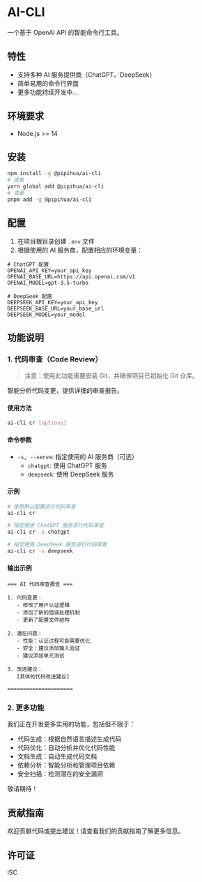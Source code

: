 # AI-CLI

一个基于 OpenAI API 的智能命令行工具。

## 特性

- 支持多种 AI 服务提供商（ChatGPT、DeepSeek）
- 简单易用的命令行界面
- 更多功能持续开发中...

## 环境要求

- Node.js >= 14

## 安装

```bash
npm install -g @pipihua/ai-cli
# 或者
yarn global add @pipihua/ai-cli
# 或者
pnpm add -g @pipihua/ai-cli
```

## 配置

1. 在项目根目录创建 `.env` 文件
2. 根据使用的 AI 服务商，配置相应的环境变量：

```env
# ChatGPT 配置
OPENAI_API_KEY=your_api_key
OPENAI_BASE_URL=https://api.openai.com/v1
OPENAI_MODEL=gpt-3.5-turbo

# DeepSeek 配置
DEEPSEEK_API_KEY=your_api_key
DEEPSEEK_BASE_URL=your_base_url
DEEPSEEK_MODEL=your_model
```

## 功能说明

### 1. 代码审查（Code Review）

> 注意：使用此功能需要安装 Git，并确保项目已初始化 Git 仓库。

智能分析代码变更，提供详细的审查报告。

#### 使用方法

```bash
ai-cli cr [options]
```

#### 命令参数

- `-s, --serve`: 指定使用的 AI 服务商（可选）
  - `chatgpt`: 使用 ChatGPT 服务
  - `deepseek`: 使用 DeepSeek 服务

#### 示例

```bash
# 使用默认配置进行代码审查
ai-cli cr

# 指定使用 ChatGPT 服务进行代码审查
ai-cli cr -s chatgpt

# 指定使用 DeepSeek 服务进行代码审查
ai-cli cr -s deepseek
```

#### 输出示例

```
=== AI 代码审查报告 ===

1. 代码变更：
   - 修改了用户认证逻辑
   - 添加了新的错误处理机制
   - 更新了配置文件结构

2. 潜在问题：
   - 性能：认证过程可能需要优化
   - 安全：建议添加输入验证
   - 建议添加单元测试

3. 改进建议：
   [具体的代码改进建议]

=====================
```

### 2. 更多功能

我们正在开发更多实用的功能，包括但不限于：

- 代码生成：根据自然语言描述生成代码
- 代码优化：自动分析并优化代码性能
- 文档生成：自动生成代码文档
- 依赖分析：智能分析和管理项目依赖
- 安全扫描：检测潜在的安全漏洞

敬请期待！

## 贡献指南

欢迎贡献代码或提出建议！请查看我们的贡献指南了解更多信息。

## 许可证

ISC
